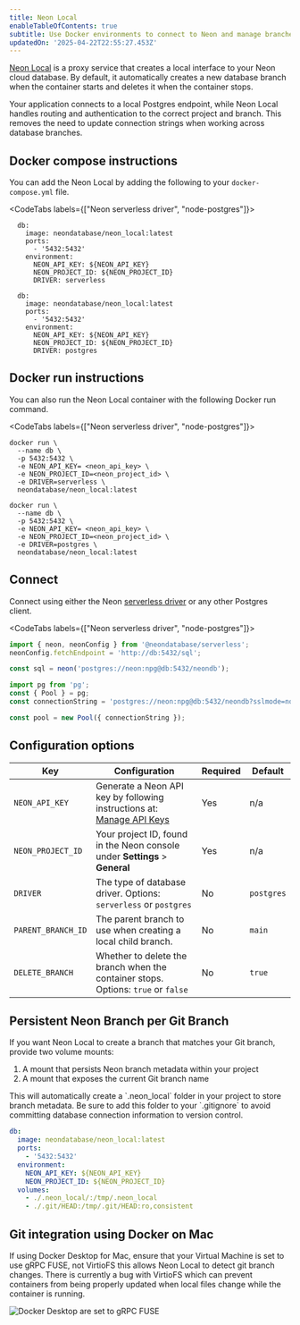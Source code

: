 ```yaml
---
title: Neon Local
enableTableOfContents: true
subtitle: Use Docker environments to connect to Neon and manage branches automatically
updatedOn: '2025-04-22T22:55:27.453Z'
---
```


[Neon Local](https://github.com/neondatabase-labs/neon_local) is a proxy service that creates a local interface to your Neon cloud database. By default, it automatically creates a new database branch when the container starts and deletes it when the container stops.

Your application connects to a local Postgres endpoint, while Neon Local handles routing and authentication to the correct project and branch. This removes the need to update connection strings when working across database branches.

## Docker compose instructions

You can add the Neon Local by adding the following to your `docker-compose.yml` file.

<CodeTabs labels={["Neon serverless driver", "node-postgres"]}>

```shell
  db:
    image: neondatabase/neon_local:latest
    ports:
      - '5432:5432'
    environment:
      NEON_API_KEY: ${NEON_API_KEY}
      NEON_PROJECT_ID: ${NEON_PROJECT_ID}
      DRIVER: serverless
```

```shell
  db:
    image: neondatabase/neon_local:latest
    ports:
      - '5432:5432'
    environment:
      NEON_API_KEY: ${NEON_API_KEY}
      NEON_PROJECT_ID: ${NEON_PROJECT_ID}
      DRIVER: postgres
```

</CodeTabs>

## Docker run instructions

You can also run the Neon Local container with the following Docker run command.

<CodeTabs labels={["Neon serverless driver", "node-postgres"]}>

```shell
docker run \
  --name db \
  -p 5432:5432 \
  -e NEON_API_KEY= <neon_api_key> \
  -e NEON_PROJECT_ID=<neon_project_id> \
  -e DRIVER=serverless \
  neondatabase/neon_local:latest
```

```shell
docker run \
  --name db \
  -p 5432:5432 \
  -e NEON_API_KEY= <neon_api_key> \
  -e NEON_PROJECT_ID=<neon_project_id> \
  -e DRIVER=postgres \
  neondatabase/neon_local:latest
```

</CodeTabs>

## Connect

Connect using either the Neon [serverless driver](/serverless/serverless-driver) or any other Postgres client.

<CodeTabs labels={["Neon serverless driver", "node-postgres"]}>

```javascript
import { neon, neonConfig } from '@neondatabase/serverless';
neonConfig.fetchEndpoint = 'http://db:5432/sql';

const sql = neon('postgres://neon:npg@db:5432/neondb');
```

```javascript
import pg from 'pg';
const { Pool } = pg;
const connectionString = 'postgres://neon:npg@db:5432/neondb?sslmode=no-verify';

const pool = new Pool({ connectionString });
```

</CodeTabs>

## Configuration options

| Key                | Configuration                                                                                  | Required | Default    |
| ------------------ | ---------------------------------------------------------------------------------------------- | -------- | ---------- |
| `NEON_API_KEY`     | Generate a Neon API key by following instructions at: [Manage API Keys](/docs/manage/api-keys) | Yes      | n/a        |
| `NEON_PROJECT_ID`  | Your project ID, found in the Neon console under **Settings** > **General**                    | Yes      | n/a        |
| `DRIVER`           | The type of database driver. Options: `serverless` or `postgres`                               | No       | `postgres` |
| `PARENT_BRANCH_ID` | The parent branch to use when creating a local child branch.                                   | No       | `main`     |
| `DELETE_BRANCH`    | Whether to delete the branch when the container stops. Options: `true` or `false`              | No       | `true`     |

## Persistent Neon Branch per Git Branch

If you want Neon Local to create a branch that matches your Git branch, provide two volume mounts:

1. A mount that persists Neon branch metadata within your project
2. A mount that exposes the current Git branch name

<Admonition type="note">
This will automatically create a `.neon_local` folder in your project to store branch metadata. Be sure to add this folder to your `.gitignore` to avoid committing database connection information to version control.
</Admonition>

```yml
db:
  image: neondatabase/neon_local:latest
  ports:
    - '5432:5432'
  environment:
    NEON_API_KEY: ${NEON_API_KEY}
    NEON_PROJECT_ID: ${NEON_PROJECT_ID}
  volumes:
    - ./.neon_local/:/tmp/.neon_local
    - ./.git/HEAD:/tmp/.git/HEAD:ro,consistent
```

## Git integration using Docker on Mac

If using Docker Desktop for Mac, ensure that your Virtual Machine is set to use gRPC FUSE, not VirtioFS this allows Neon Local to detect git branch changes. There is currently a bug with VirtioFS which can prevent containers from being properly updated when local files change while the container is running.

![Docker Desktop are set to gRPC FUSE](/docs/local/neon-local-docker-settings.jpg)
